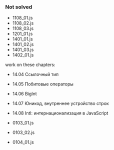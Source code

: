 ### Not solved

- 1108_01.js
- 1108_02.js
- 1108_03.js
- 1201_01.js
- 1401_01.js
- 1401_02.js
- 1401_03.js
- 1402_01.js

work on these chapters:

- 14.04 Ссылочный тип
- 14.05 Побитовые операторы
- 14.06 BigInt
- 14.07 Юникод, внутреннее устройство строк
- 14.08 Intl: интернационализация в JavaScript

- 0103_01.js
- 0103_02.js
- 0104_01.js
